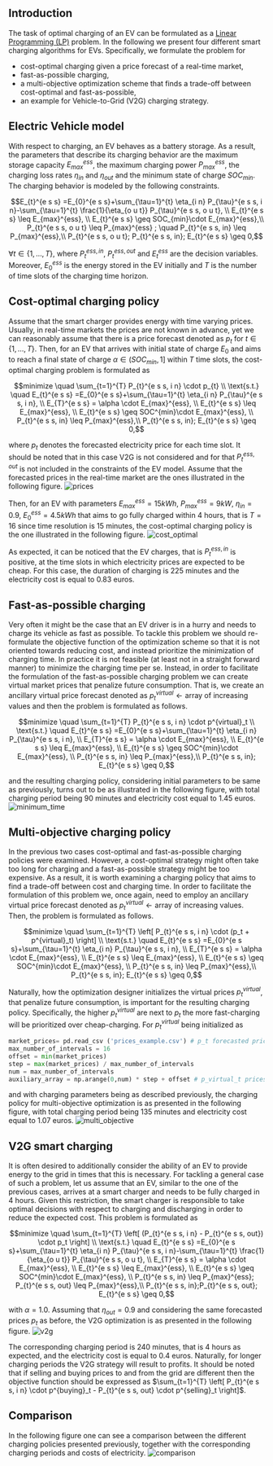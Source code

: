 ##  Introduction
The task of optimal charging of an EV can be formulated as a [Linear Programming (LP)](https://github.com/GeorgiosSkaltsis/optimal_charging/wiki/Linear-Programming)   problem. In the following we present four different smart charging algorithms for EVs. Specifically, we formulate the problem for
- cost-optimal charging given a price forecast of a real-time market,
- fast-as-possible charging,
- a multi-objective optimization scheme that finds a trade-off between cost-optimal and fast-as-possible,
- an example for Vehicle-to-Grid (V2G) charging strategy.


## Electric Vehicle model
With respect to charging, an EV behaves as a battery storage. As a result, the parameters that describe its charging behavior are the maximum storage capacity $`E_{max}^{ess}`$, the maximum charging power $`P_{max}^{ess}`$, the charging loss rates $`\eta_{in}`$ and $`\eta_{out}`$ and the minimum state of charge $`SOC_{min}`$. The charging behavior is modeled by the following constraints.

```math
E_{t}^{e s s} =E_{0}^{e s s}+\sum_{\tau=1}^{t} \eta_{i n} P_{\tau}^{e s s, i n}-\sum_{\tau=1}^{t} \frac{1}{\eta_{o u t}} P_{\tau}^{e s s, o u t},  \\
E_{t}^{e s s}  \leq E_{max}^{ess}, \\
E_{t}^{e s s}  \geq SOC_{min}\cdot E_{max}^{ess},\\
P_{t}^{e s s, o u t} \leq P_{max}^{ess} ; \quad P_{t}^{e s s, in} \leq P_{max}^{ess},\\
P_{t}^{e s s, o u t}; P_{t}^{e s s, in}; E_{t}^{e s s} \geq 0,
```
$` \forall t \in \{1,\dots,T\}`$, where $`P_{t}^{e s s, i n}`$, $`P_{t}^{e s s, out}`$ and $`E_{t}^{e s s}`$ are the decision variables. Moreover, $`E_{0}^{e s s}`$ is the energy stored in the EV initially and $`T`$ is the number of time slots of the charging time horizon.

## Cost-optimal charging policy
Assume that the smart charger provides energy with time varying prices. Usually, in real-time markets the prices are not known in advance, yet we can reasonably assume that there is a price forecast denoted as $`p_t`$ for $`t \in \{1,\dots,T\}`$. Then, for an EV that arrives with initial state of charge $`E_{0}`$ and aims to reach a final state of charge $`\alpha\in (SOC_{min},1]`$ within $`T`$ time slots, the cost-optimal charging problem is formulated as 
```math
minimize \quad \sum_{t=1}^{T} P_{t}^{e s s, i n} \cdot p_{t} \\
\text{s.t.} \quad E_{t}^{e s s} =E_{0}^{e s s}+\sum_{\tau=1}^{t} \eta_{i n} P_{\tau}^{e s s, i n}, \\
E_{T}^{e s s}  = \alpha \cdot E_{max}^{ess},  \\
E_{t}^{e s s}  \leq E_{max}^{ess},  \\
E_{t}^{e s s}  \geq SOC^{min}\cdot E_{max}^{ess}, \\
P_{t}^{e s s, in} \leq P_{max}^{ess},\\
P_{t}^{e s s, in}; E_{t}^{e s s} \geq 0,
```
where $`p_t`$ denotes the forecasted electricity price for each time slot. It should be noted that in this case V2G is not considered and for that $`P_{t}^{e s s, out}`$ is not included in the constraints of the EV model. Assume that the forecasted prices in the real-time market are the ones illustrated in the following figure.
![prices](https://user-images.githubusercontent.com/25156570/158619424-c19f66f0-d16d-4578-b768-68587d8e7948.png)


Then, for an EV with parameters $`E_{max}^{ess}=15kWh`$, $`P_{max}^{ess}=9kW`$, $`\eta_{in}=0.9`$, $`E_{0}^{e s s}=4.5kWh`$ that aims to go fully charged within 4 hours, that is $`T=16`$ since time resolution is 15 minutes, the cost-optimal charging policy is the one illustrated in the following figure.
![cost_optimal](https://user-images.githubusercontent.com/25156570/158619451-8992d20f-4059-4dae-923f-2f364f82ebe9.png)


As expected, it can be noticed that the EV charges, that is $`P_{t}^{e s s, i n}`$ is positive, at the time slots in which electricity prices are expected to be cheap. For this case, the duration of charging is 225 minutes and the electricity cost is equal to $`0.83`$ euros.

## Fast-as-possible charging

Very often it might be the case that an EV driver is in a hurry and needs to charge its vehicle as fast as possible. To tackle this problem we should re-formulate the objective function of the optimization scheme so that it is not oriented towards reducing cost, and instead prioritize the minimization of charging time. In practice it is not feasible (at least not in a straight forward manner) to minimize the charging time per se. Instead, in order to facilitate the formulation of the fast-as-possible charging problem we can create virtual market prices that penalize future consumption. That is, we create an ancillary virtual price forecast denoted as $`p^{virtual}_t \leftarrow \text{array of increasing values}`$ and then the problem is formulated as follows.

```math
minimize \quad \sum_{t=1}^{T} P_{t}^{e s s, i n} \cdot p^{virtual}_t \\
\text{s.t.} \quad E_{t}^{e s s} =E_{0}^{e s s}+\sum_{\tau=1}^{t} \eta_{i n} P_{\tau}^{e s s, i n}, \\
E_{T}^{e s s}  = \alpha \cdot E_{max}^{ess},  \\
E_{t}^{e s s}  \leq E_{max}^{ess},  \\
E_{t}^{e s s}  \geq SOC^{min}\cdot E_{max}^{ess}, \\
P_{t}^{e s s, in} \leq P_{max}^{ess},\\
P_{t}^{e s s, in}; E_{t}^{e s s} \geq 0,
```
and the resulting charging policy, considering initial parameters to be same as previously, turns out to be as illustrated in the following figure, with total charging period being 90 minutes and electricity cost equal to $`1.45`$ euros.
![minimum_time](https://user-images.githubusercontent.com/25156570/158619516-597df812-60fd-401f-93d5-969e6fdafd3d.png)



## Multi-objective charging policy

In the previous two cases cost-optimal and fast-as-possible charging policies were examined. However, a cost-optimal strategy might often take too long for charging and a fast-as-possible strategy might be too expensive. As a result, it is worth examining a charging policy that aims to find a trade-off between cost and charging time. In order to facilitate the formulation of this problem we, once again, need to employ an ancillary virtual price forecast denoted as $`p^{virtual}_t \leftarrow \text{array of increasing values}`$. Then, the problem is formulated as follows.

```math
minimize \quad \sum_{t=1}^{T} \left[ P_{t}^{e s s, i n} \cdot (p_t + p^{virtual}_t) \right] \\
\text{s.t.} \quad E_{t}^{e s s} =E_{0}^{e s s}+\sum_{\tau=1}^{t} \eta_{i n} P_{\tau}^{e s s, i n}, \\
E_{T}^{e s s}  = \alpha \cdot E_{max}^{ess},  \\
E_{t}^{e s s}  \leq E_{max}^{ess},  \\
E_{t}^{e s s}  \geq SOC^{min}\cdot E_{max}^{ess}, \\
P_{t}^{e s s, in} \leq P_{max}^{ess},\\
P_{t}^{e s s, in}; E_{t}^{e s s} \geq 0,
```
Naturally, how the optimization designer initializes the virtual prices $`p^{virtual}_t`$, that penalize future consumption, is important for the resulting charging policy. Specifically, the higher $`p^{virtual}_t`$ are next to  $`p_t`$ the more fast-charging will be prioritized over cheap-charging. For $`p^{virtual}_t`$ being initialized as 

```python
market_prices= pd.read_csv ('prices_example.csv') # p_t forecasted prices
max_number_of_intervals = 16
offset = min(market_prices)
step = max(market_prices) / max_number_of_intervals
num = max_number_of_intervals
auxiliary_array = np.arange(0,num) * step + offset # p_virtual_t prices
```
and with charging parameters being as described previously, the charging policy for multi-objective optimization is as presented in the following figure, with total charging period being 135 minutes and electricity cost equal to $`1.07`$ euros. 
![multi_objective](https://user-images.githubusercontent.com/25156570/158619551-10b0a6d6-872a-4c8e-917e-1ae15380e5db.png)


## V2G smart charging

It is often desired to additionally consider the ability of an EV to provide energy to the grid in times that this is necessary. For tackling a general case of such a problem, let us assume that an EV, similar to the one of the previous cases, arrives at a smart charger and needs to be fully charged in 4 hours. Given this restriction, the smart charger is responsible to take optimal decisions with respect to charging and discharging in order to reduce the expected cost. This problem is formulated as

```math
minimize \quad \sum_{t=1}^{T} \left[ (P_{t}^{e s s, i n} - P_{t}^{e s s, out}) \cdot p_t \right] \\
\text{s.t.} \quad E_{t}^{e s s} =E_{0}^{e s s}+\sum_{\tau=1}^{t} \eta_{i n} P_{\tau}^{e s s, i n}-\sum_{\tau=1}^{t} \frac{1}{\eta_{o u t}} P_{\tau}^{e s s, o u t}, \\
E_{T}^{e s s}  = \alpha \cdot E_{max}^{ess},  \\
E_{t}^{e s s}  \leq E_{max}^{ess},  \\
E_{t}^{e s s}  \geq SOC^{min}\cdot E_{max}^{ess}, \\
P_{t}^{e s s, in} \leq P_{max}^{ess}; P_{t}^{e s s, out} \leq P_{max}^{ess},\\
P_{t}^{e s s, in};P_{t}^{e s s, out}; E_{t}^{e s s} \geq 0,
```
with $`\alpha=1.0`$. Assuming that $`\eta_{out}=0.9`$ and considering the same forecasted prices $`p_t`$ as before, the V2G optimization is as presented in the following figure. 
![v2g](https://user-images.githubusercontent.com/25156570/158619582-abd745f1-7432-4515-87a9-c1ce841a3d95.png)

The corresponding charging period is 240 minutes, that is 4 hours as expected, and the electricity cost is equal to $`0.4`$ euros. Naturally, for longer charging periods the V2G strategy will result to profits. It should be noted that if selling and buying prices to and from the grid are different then the objective function should be expressed as $`\sum_{t=1}^{T} \left[ P_{t}^{e s s, i n}  \cdot p^{buying}_t - P_{t}^{e s s, out} \cdot p^{selling}_t \right]`$.

## Comparison

In the following figure one can see a comparison between the different charging policies presented previously, together with the corresponding charging periods and costs of electricity.
![comparison](https://user-images.githubusercontent.com/25156570/158619628-c28b4111-afcf-4876-afcd-2afc8de03346.png)



